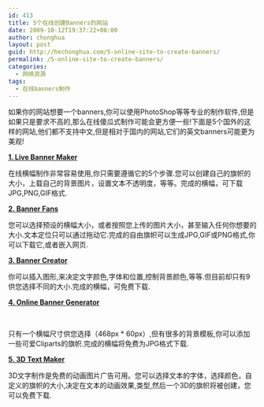 ```yaml
---
id: 413
title: 5个在线创建Banners的网站
date: 2009-10-12T19:37:22+08:00
author: chonghua
layout: post
guid: http://hechonghua.com/5-online-site-to-create-banners/
permalink: /5-online-site-to-create-banners/
categories:
  - 网络资源
tags:
  - 在线banners制作
---
```

如果你的网站想要一个banners,你可以使用PhotoShop等等专业的制作软件,但是如果只是要求不高的,那么在线傻瓜式制作可能会更方便一些!下面是5个国外的这样的网站,他们都不支持中文,但是相对于国内的网站,它们的英文banners可能更为美观!

<!--more-->

[**1. Live Banner Maker**](http://www.livebannermaker.com/)</p> 

在线横幅制作非常容易使用,你只需要遵循它的5个步骤.您可以创建自己的旗帜的大小，上载自己的背景图片，设置文本不透明度，等等。完成的横幅，可下载JPG,PNG,GIF格式.

[**2. Banner Fans**](http://www.bannerfans.com/banner_maker.php)</p> 

您可以选择预设的横幅大小，或者按照您上传的图片大小，甚至输入任何你想要的大小.文本定位只可以通过拖动它.完成的自由旗帜可以生成JPG,GIF或PNG格式,你可以下载它,或者嵌入网页.

[**3. Banner Creator**](http://www.bannercreator.nu/banner-maker.html)</p> 

你可以插入图形,来决定文字颜色,字体和位置,控制背景颜色,等等.但目前却只有9供您选择不同的大小.完成的横幅，可免费下载.

[**4. Online Banner Generator**](http://onlinebannergenerator.com/)

&#160; </p> 

只有一个横幅尺寸供您选择（468px * 60px）,但有很多的背景模板,你可以添加一些可爱Cliparts的旗帜.完成的横幅将免费为JPG格式下载.

[**5. 3D Text Maker**](http://www.3dtextmaker.com/cgi-bin/3dtext.pl)</p> 

3D文字制作是免费的动画图片广告可用。您可以选择文本的字体，选择颜色，自定义的旗帜的大小,决定在文本的动画效果,类型,然后一个3D的旗帜将被创建，您可以免费下载.
